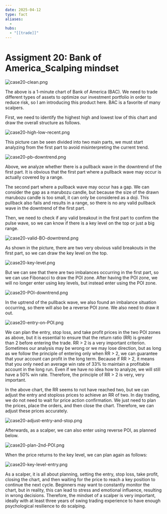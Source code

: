 ```yaml
---
date: 2025-04-12
type: fact
aliases:
  -
hubs:
  - "[[trade]]"
---
```


# Assigment 20: Bank of America_Scalping mindset

![case20-clean.png](../assets/imgs/case20-clean.png)

The above is a 1-minute chart of Bank of America (BAC). We need to trade different types of assets to optimize our investment portfolio in order to reduce risk, so I am introducing this product here. BAC is a favorite of many scalpers.

First, we need to identify the highest high and lowest low of this chart and draw the overall structure as follows.

![case20-high-low-recent.png](../assets/imgs/case20-high-low-recent.png)

This picture can be seen divided into two main parts, we must start analyzing from the first part to avoid misinterpreting the current trend.

![case20-pb-downtrend.png](../assets/imgs/case20-pb-downtrend.png)


Above, we analyze whether there is a pullback wave in the downtrend of the first part. It is obvious that the first part where a pullback wave may occur is actually covered by a range.

The second part where a pullback wave may occur has a gap. We can consider the gap as a marubozu candle, but because the size of the drawn marubozu candle is too small, it can only be considered as a doji. This pullback also fails and results in a range, so there is no any valid pullback wave in the downtrend of the first part.

Then, we need to check if any valid breakout in the first part to confirm the pulse wave, so we can know if there is a key level on the top or just a big range.

![case20-valid-BO-downtrend.png](../assets/imgs/case20-valid-BO-downtrend.png)

As shown in the picture, there are two very obvious valid breakouts in the first part, so we can draw the key level on the top.

![case20-key-level.png](../assets/imgs/case20-key-level.png)


But we can see that there are two imbalances occurring in the first part, so we can use Fibonacci to draw the POI zone. After having the POI zone, we will no longer enter using key levels, but instead enter using the POI zone.

![case20-POI-downtrend.png](../assets/imgs/case20-POI-downtrend.png)

In the uptrend of the pullback wave, we also found an imbalance situation occurring, so there will also be a reverse POI zone. We also need to draw it out.

![case20-entry-on-POI.png](../assets/imgs/case20-entry-on-POI.png)


We can plan the entry, stop loss, and take profit prices in the two POI zones as above, but it is essential to ensure that the return ratio (RR) is greater than 2 before entering the trade. RR > 2 is a very important criterion. Sometimes our analysis may be wrong or we may lose direction, but as long as we follow the principle of entering only when RR > 2, we can guarantee that your account can profit in the long term. Because if RR > 2, it means that you only need an average win rate of 33% to maintain a profitable account in the long run. Even if we have no idea how to analyze, we will still have a 50% win rate. Therefore, the principle of RR > 2 is very, very important.

In the above chart, the RR seems to not have reached two, but we can adjust the entry and stoploss prices to achieve an RR of two. In day trading, we do not need to wait for price action confirmation. We just need to plan the prices, place the orders, and then close the chart. Therefore, we can adjust these prices accurately.

![case20-adjust-entry-and-stop.png](../assets/imgs/case20-adjust-entry-and-stop.png)

Afterwards, as a scalper, we can also enter using reverse POI, as planned below.

![case20-plan-2nd-POI.png](../assets/imgs/case20-plan-2nd-POI.png)


When the price returns to the key level, we can plan again as follows:

![case20-key-level-entry.png](../assets/imgs/case20-key-level-entry.png)



As a scalper, it is all about planning, setting the entry, stop loss, take profit, closing the chart, and then waiting for the price to reach a key position to continue the next cycle. Beginners may want to constantly monitor the chart, but in reality, this can lead to stress and emotional influence, resulting in wrong decisions. Therefore, the mindset of a scalper is very important, ideally with at least three years of swing trading experience to have enough psychological resilience to do scalping.
